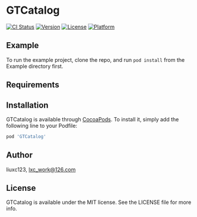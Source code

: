 # GTCatalog

[![CI Status](https://img.shields.io/travis/liuxc123/GTCatalog.svg?style=flat)](https://travis-ci.org/liuxc123/GTCatalog)
[![Version](https://img.shields.io/cocoapods/v/GTCatalog.svg?style=flat)](https://cocoapods.org/pods/GTCatalog)
[![License](https://img.shields.io/cocoapods/l/GTCatalog.svg?style=flat)](https://cocoapods.org/pods/GTCatalog)
[![Platform](https://img.shields.io/cocoapods/p/GTCatalog.svg?style=flat)](https://cocoapods.org/pods/GTCatalog)

## Example

To run the example project, clone the repo, and run `pod install` from the Example directory first.

## Requirements

## Installation

GTCatalog is available through [CocoaPods](https://cocoapods.org). To install
it, simply add the following line to your Podfile:

```ruby
pod 'GTCatalog'
```

## Author

liuxc123, lxc_work@126.com

## License

GTCatalog is available under the MIT license. See the LICENSE file for more info.
